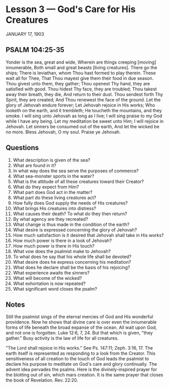 # Lesson 3 — God's Care for His Creatures

JANUARY 17, 1903

## PSALM 104:25-35

Yonder is the sea, great and wide,
Wherein are things creeping [moving] innumerable,
Both small and great beasts [living creatures].
There go the ships;
There is leviathan, whom Thou hast formed to play therein.
These wait all for Thee,
That Thou mayest give them their food in due season.
Thou givest unto them, they gather;
Thou openest Thy hand, they are satisfied with good.
Thou hidest Thy face, they are troubled;
Thou takest away their breath, they die,
And return to their dust.
Thou sendest forth Thy Spirit, they are created;
And Thou renewest the face of the ground.
Let the glory of Jehovah endure forever;
Let Jehovah rejoice in His works;
Who looketh on the earth, and it trembleth;
He toucheth the mountains, and they smoke.
I will sing unto Jehovah as long as I live;
I will sing praise to my God while I have any being.
Let my meditation be sweet unto Him;
I will rejoice in Jehovah.
Let sinners be consumed out of the earth,
And let the wicked be no more.
Bless Jehovah, O my soul.
Praise ye Jehovah.

## Questions

1. What description is given of the sea?
2. What are found in it?
3. In what way does the sea serve the purposes of commerce?
4. What sea-monster sports in the water?
5. What is the attitude of all these creatures toward their Creator?
6. What do they expect from Him?
7. What part does God act in the matter?
8. What part do these living creatures act?
9. How fully does God supply the needs of His creatures?
10. What brings His creatures into distress?
11. What causes their death? To what do they then return?
12. By what agency are they recreated?
13. What change is thus made in the condition of the earth?
14. What desire is expressed concerning the glory of Jehovah?
15. How much satisfaction is it desired that Jehovah shall take in His works?
16. How much power is there in a look of Jehovah?
17. How much power is there in His touch?
18. What vow does the psalmist make to Jehovah?
19. To what does he say that his whole life shall be devoted?
20. What desire does he express concerning his meditation?
21. What does he declare shall be the basis of his rejoicing?
22. What experience awaits the sinners?
23. What will become of the wicked?
24. What exhortation is now repeated?
25. What significant word closes the psalm?

## Notes

Still the psalmist sings of the eternal mercies of God and His wonderful providence. Now he shows that divine care is over even the innumerable forms of life beneath the broad expanse of the ocean. All wait upon God, and not one is forgotten. Luke 12:6, 7, 24. But that which is given, "they gather." Busy activity is the law of life for all creatures.

"The Lord shall rejoice in His works." See Ps. 147:11; Zeph. 3:16, 17. The earth itself is represented as responding to a look from the Creator. This sensitiveness of all creation to the touch of God leads the psalmist to declare his purpose to meditate on God's care and glory continually. The advent idea pervades the psalms. Here is the divinely-inspired prayer for the blotting out of sin, which mars creation. It is the same prayer that closes the book of Revelation. Rev. 22:20.
